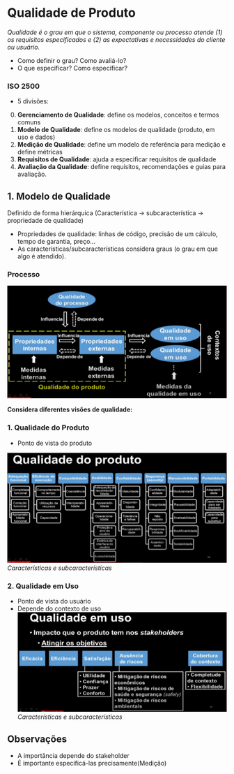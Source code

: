 # Qualidade de Produto

*Qualidade é o grau em que o sistema, componente ou processo atende (1) os requisitos especificados e (2) as expectativas e necessidades do cliente ou usuário.*

* Como definir o grau? Como avaliá-lo?
* O que especificar? Como especificar?

### ISO 2500
* 5 divisões:
0. **Gerenciamento de Qualidade**: define os modelos, conceitos e termos comuns
1. **Modelo de Qualidade**: define os modelos de qualidade (produto, em uso e dados)
2. **Medição de Qualidade**: define um modelo de referência para medição e define métricas
3. **Requisitos de Qualidade**: ajuda a especificar requisitos de qualidade
4. **Avaliação da Qualidade**: define requisitos, recomendações e guias para avaliação.

## 1. Modelo de Qualidade
Definido de forma hierárquica (Característica -> subcaracterística -> propriedade de qualidade)
* Propriedades de qualidade: linhas de código, precisão de um cálculo, tempo de garantia, preço...
* As características/subcaracterísticas considera graus (o grau em que algo é atendido).


### Processo
![processo](../assets/qualidadeProcesso.png)

**Considera diferentes visões de qualidade:**

### 1. Qualidade do Produto
* Ponto de vista do produto

![produto](../assets/qualidadeProduto.png)
*Características e subcaracterísticas*

### 2. Qualidade em Uso
* Ponto de vista do usuário
* Depende do contexto de uso
![uso](../assets/qualidadeEmUso.png)*Características e subcaracterísticas*

## Observações
* A importância depende do stakeholder
* É importante especificá-las precisamente(Medição)
